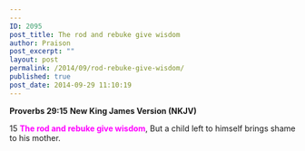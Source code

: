 ```yaml
---
---
ID: 2095
post_title: The rod and rebuke give wisdom
author: Praison
post_excerpt: ""
layout: post
permalink: /2014/09/rod-rebuke-give-wisdom/
published: true
post_date: 2014-09-29 11:10:19
---
```

<strong>Proverbs 29:15</strong>
<strong> New King James Version (NKJV)</strong>

15 <span style="color: #ff00ff;"><strong>The rod and rebuke give wisdom</strong></span>,
But a child left to himself brings shame to his mother.
